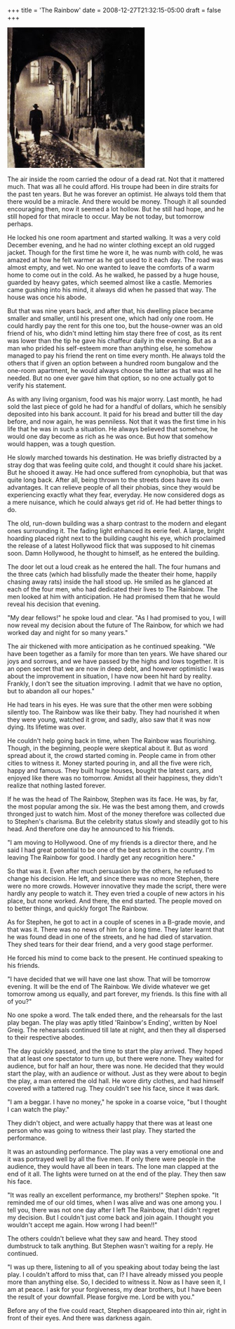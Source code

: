 +++
title = 'The Rainbow'
date = 2008-12-27T21:32:15-05:00
draft = false
+++

![rainbow](images/the-rainbow.jpg)

The air inside the room carried the odour of a dead rat. Not that it mattered much. That was all he could afford. His troupe had been in dire straits for the past ten years. But he was forever an optimist. He always told them that there would be a miracle. And there would be money. Though it all sounded encouraging then, now it seemed a lot hollow. But he still had hope, and he still hoped for that miracle to occur. May be not today, but tomorrow perhaps.

He locked his one room apartment and started walking. It was a very cold December evening, and he had no winter clothing except an old rugged jacket. Though for the first time he wore it, he was numb with cold, he was amazed at how he felt warmer as he got used to it each day. The road was almost empty, and wet. No one wanted to leave the comforts of a warm home to come out in the cold. As he walked, he passed by a huge house, guarded by heavy gates, which seemed almost like a castle. Memories came gushing into his mind, it always did when he passed that way. The house was once his abode.

But that was nine years back, and after that, his dwelling place became smaller and smaller, until his present one, which had only one room. He could hardly pay the rent for this one too, but the house-owner was an old friend of his, who didn't mind letting him stay there free of cost, as its rent was lower than the tip he gave his chaffeur daily in the evening. But as a man who prided his self-esteem more than anything else, he somehow managed to pay his friend the rent on time every month. He always told the others that if given an option between a hundred room bungalow and the one-room apartment, he would always choose the latter as that was all he needed. But no one ever gave him that option, so no one actually got to verify his statement.

As with any living organism, food was his major worry. Last month, he had sold the last piece of gold he had for a handful of dollars, which he sensibly deposited into his bank account. It paid for his bread and butter till the day before, and now again, he was penniless. Not that it was the first time in his life that he was in such a situation. He always believed that somehow, he would one day become as rich as he was once. But how that somehow would happen, was a tough question.

He slowly marched towards his destination. He was briefly distracted by a stray dog that was feeling quite cold, and thought it could share his jacket. But he shooed it away. He had once suffered from cynophobia, but that was quite long back. After all, being thrown to the streets does have its own advantages. It can relieve people of all their phobias, since they would be experiencing exactly what they fear, everyday. He now considered dogs as a mere nuisance, which he could always get rid of. He had better things to do.

The old, run-down building was a sharp contrast to the modern and elegant ones surrounding it. The fading light enhanced its eerie feel. A large, bright hoarding placed right next to the building caught his eye, which proclaimed the release of a latest Hollywood flick that was supposed to hit cinemas soon. Damn Hollywood, he thought to himself, as he entered the building.

The door let out a loud creak as he entered the hall. The four humans and the three cats (which had blissfully made the theater their home, happily chasing away rats) inside the hall stood up. He smiled as he glanced at each of the four men, who had dedicated their lives to The Rainbow. The men looked at him with anticipation. He had promised them that he would reveal his decision that evening.

"My dear fellows!" he spoke loud and clear. "As I had promised to you, I will now reveal my decision about the future of The Rainbow, for which we had worked day and night for so many years."

The air thickened with more anticipation as he continued speaking. "We have been together as a family for more than ten years. We have shared our joys and sorrows, and we have passed by the highs and lows together. It is an open secret that we are now in deep debt, and however optimistic I was about the improvement in situation, I have now been hit hard by reality. Frankly, I don't see the situation improving. I admit that we have no option, but to abandon all our hopes."

He had tears in his eyes. He was sure that the other men were sobbing silently too. The Rainbow was like their baby. They had nourished it when they were young, watched it grow, and sadly, also saw that it was now dying. Its lifetime was over.

He couldn't help going back in time, when The Rainbow was flourishing. Though, in the beginning, people were skeptical about it. But as word spread about it, the crowd started coming in. People came in from other cities to witness it. Money started pouring in, and all the five were rich, happy and famous. They built huge houses, bought the latest cars, and enjoyed like there was no tomorrow. Amidst all their happiness, they didn't realize that nothing lasted forever.

If he was the head of The Rainbow, Stephen was its face. He was, by far, the most popular among the six. He was the best among them, and crowds thronged just to watch him. Most of the money therefore was collected due to Stephen's charisma. But the celebrity status slowly and steadily got to his head. And therefore one day he announced to his friends.

"I am moving to Hollywood. One of my friends is a director there, and he said I had great potential to be one of the best actors in the country. I'm leaving The Rainbow for good. I hardly get any recognition here."

So that was it. Even after much persuasion by the others, he refused to change his decision. He left, and since there was no more Stephen, there were no more crowds. However innovative they made the script, there were hardly any people to watch it. They even tried a couple of new actors in his place, but none worked. And there, the end started. The people moved on to better things, and quickly forgot The Rainbow.

As for Stephen, he got to act in a couple of scenes in a B-grade movie, and that was it. There was no news of him for a long time. They later learnt that he was found dead in one of the streets, and he had died of starvation. They shed tears for their dear friend, and a very good stage performer.

He forced his mind to come back to the present. He continued speaking to his friends.

"I have decided that we will have one last show. That will be tomorrow evening. It will be the end of The Rainbow. We divide whatever we get tomorrow among us equally, and part forever, my friends. Is this fine with all of you?"

No one spoke a word. The talk ended there, and the rehearsals for the last play began. The play was aptly titled 'Rainbow's Ending', written by Noel Greig. The rehearsals continued till late at night, and then they all dispersed to their respective abodes.

The day quickly passed, and the time to start the play arrived. They hoped that at least one spectator to turn up, but there were none. They waited for audience, but for half an hour, there was none. He decided that they would start the play, with an audience or without. Just as they were about to begin the play, a man entered the old hall. He wore dirty clothes, and had himself covered with a tattered rug. They couldn't see his face, since it was dark.

"I am a beggar. I have no money," he spoke in a coarse voice, "but I thought I can watch the play."

They didn't object, and were actually happy that there was at least one person who was going to witness their last play. They started the performance.

It was an astounding performance. The play was a very emotional one and it was portrayed well by all the five men. If only there were people in the audience, they would have all been in tears. The lone man clapped at the end of it all. The lights were turned on at the end of the play. They then saw his face.

"It was really an excellent performance, my brothers!" Stephen spoke. "It reminded me of our old times, when I was alive and was one among you. I tell you, there was not one day after I left The Rainbow, that I didn't regret my decision. But I couldn't just come back and join again. I thought you wouldn't accept me again. How wrong I had been!!"

The others couldn't believe what they saw and heard. They stood dumbstruck to talk anything. But Stephen wasn't waiting for a reply. He continued.

"I was up there, listening to all of you speaking about today being the last play. I couldn't afford to miss that, can I? I have already missed you people more than anything else. So, I decided to witness it. Now as I have seen it, I am at peace. I ask for your forgiveness, my dear brothers, but I have been the result of your downfall. Please forgive me. Lord be with you."

Before any of the five could react, Stephen disappeared into thin air, right in front of their eyes. And there was darkness again.